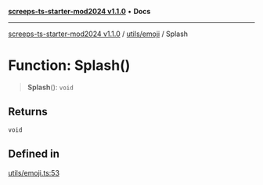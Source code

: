 [**screeps-ts-starter-mod2024 v1.1.0**](../../../README.md) • **Docs**

***

[screeps-ts-starter-mod2024 v1.1.0](../../../modules.md) / [utils/emoji](../README.md) / Splash

# Function: Splash()

> **Splash**(): `void`

## Returns

`void`

## Defined in

[utils/emoji.ts:53](https://github.com/Kaimodo/screeps-ts-starter-mod2024/blob/a5b73b336d65167dfd0cbe18548fc5cecc5905cf/src/utils/emoji.ts#L53)
